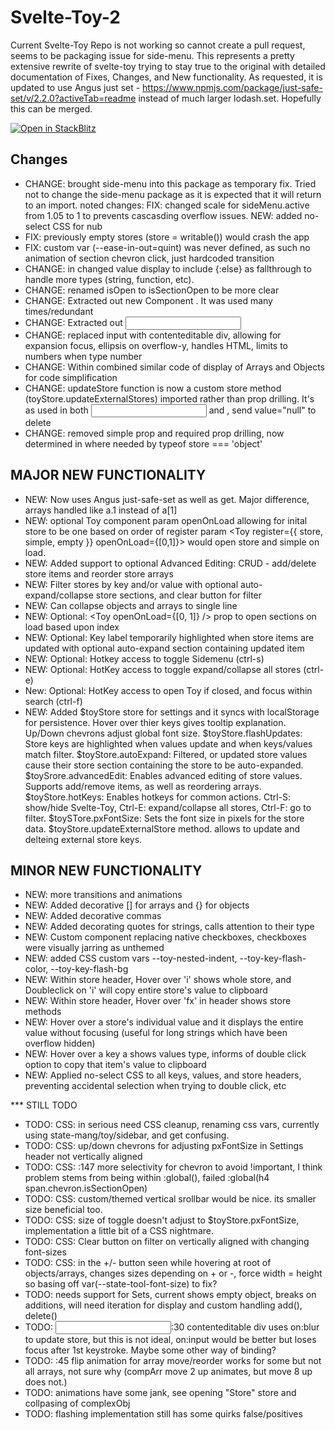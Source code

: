 # Svelte-Toy-2  

Current Svelte-Toy Repo is not working so cannot create a pull request, seems to be packaging issue for side-menu. This represents a pretty extensive rewrite of svelte-toy trying to stay true to the original with detailed documentation of Fixes, Changes, and New functionality. As requested, it is updated to use Angus just set - https://www.npmjs.com/package/just-safe-set/v/2.2.0?activeTab=readme instead of much larger lodash.set. Hopefully this can be merged.

[![Open in StackBlitz](https://developer.stackblitz.com/img/open_in_stackblitz.svg)](https://stackblitz.com/github/cycle4passion/svelte-toy-2?file=README.md)
  
  ## Changes
  * CHANGE: brought side-menu into this package as temporary fix. Tried not to change the side-menu package as it is expected that it will return to an import. 
  noted changes:
    FIX: changed scale for sideMenu.active from 1.05 to 1 to prevents cascasding overflow issues.
    NEW: added no-select CSS for nub
  * FIX: previously empty stores (store = writable()) would crash the app
  * FIX: custom var (--ease-in-out=quint) was never defined, as such no animation of section chevron click, just hardcoded transition
  * CHANGE: in <Row> changed value display to include {:else} as fallthrough to handle more types (string, function, etc).
  * CHANGE: renamed isOpen to isSectionOpen to be more clear
  * CHANGE: Extracted out new Component <Key>. It was used many times/redundant
  * CHANGE: Extracted out <Input> 
  * CHANGE: replaced input with contenteditable div, allowing for expansion focus, ellipsis on overflow-y, handles HTML, limits to numbers when type number
  * CHANGE: Within <Row> combined similar code of display of Arrays and Objects for code simplification
  * CHANGE: updateStore function is now a custom store method (toyStore.updateExternalStores) imported rather than prop drilling. 
          It's as used in both <Input> and <Key>, send value="null" to delete
  * CHANGE: removed simple prop and required prop drilling, now determined in where needed by typeof store === 'object'
  
  ## MAJOR NEW FUNCTIONALITY
  * NEW: Now uses Angus just-safe-set as well as get. Major difference, arrays handled like a.1 instead of a[1]
  * NEW: optional Toy component param openOnLoad allowing for inital store to be one based on order of register param <Toy register={{ store, simple, empty }} openOnLoad={[0,1]}> would open store and simple on load.
  * NEW: Added support to optional Advanced Editing: CRUD - add/delete store items and reorder store arrays
  * NEW: Filter stores by key and/or value with optional auto-expand/collapse store sections, and clear button for filter
  * NEW: Can collapse objects and arrays to single line
  * NEW: Optional: <Toy openOnLoad={[0, 1]} /> prop to open sections on load based upon index
  * NEW: Optional: Key label temporarily highlighted when store items are updated with optional auto-expand section containing updated item
  * NEW: Optional: Hotkey access to toggle Sidemenu (ctrl-s)
  * NEW: Optional: HotKey access to toggle expand/collapse all stores (ctrl-e)
  * New: Optional: HotKey access to open Toy if closed, and focus within search (ctrl-f)
  * NEW: Added $toyStore store for settings and it syncs with localStorage for persistence.  Hover over thier keys gives tooltip explanation. Up/Down chevrons adjust global font size.
      $toyStore.flashUpdates: Store keys are highlighted when values update and when keys/values match filter.
      $toyStore.autoExpand: Filtered, or updated store values cause their store section containing the store to be auto-expanded.
      $toySrore.advancedEdit: Enables advanced editing of store values. Supports add/remove items, as well as reordering arrays.
      $toyStore.hotKeys: Enables hotkeys for common actions. Ctrl-S: show/hide Svelte-Toy, Ctrl-E: expand/collapse all stores, Ctrl-F: go to filter.
      $toySTore.pxFontSize: Sets the font size in pixels for the store data.
      $toyStore.updateExternalStore method. allows to update and delteing external store keys.
      
  ## MINOR NEW FUNCTIONALITY
  * NEW: more transitions and animations
  * NEW: Added decorative [] for arrays and {} for objects
  * NEW: Added decorative commas
  * NEW: Added decorating quotes for strings, calls attention to their type
  * NEW: Custom <Toggle> component replacing native checkboxes, checkboxes were visually jarring as unthemed
  * NEW: added CSS custom vars --toy-nested-indent, --toy-key-flash-color, --toy-key-flash-bg
  * NEW: Within store header, Hover over 'i' shows whole store, and Doubleclick on 'i' will copy entire store's value to clipboard
  * NEW: Within store header, Hover over 'fx' in header shows store methods
  * NEW: Hover over a store's individual value and it displays the entire value without focusing (useful for long strings which have been overflow hidden)
  * NEW: Hover over a key a shows values type, informs of double click option to copy that item's value to clipboard
  * NEW: Applied no-select CSS to all keys, values, and store headers, preventing accidental selection when trying to double click, etc

  *** STILL TODO
  * TODO: CSS: in serious need CSS cleanup, renaming css vars, currently using  state-mang/toy/sidebar, and get confusing.
  * TODO: CSS: up/down chevrons for adjusting pxFontSize in Settings header not vertically aligned
  * TODO: CSS: <ToyGroup>:147 more selectivity for chevron to avoid !important, I think problem stems from being within :global(), failed :global(h4 span.chevron.isSectionOpen)
  * TODO: CSS: custom/themed vertical srollbar would be nice. its smaller size beneficial too.
  * TODO: CSS: size of toggle doesn't adjust to $toyStore.pxFontSize, implementation a little bit of a CSS nightmare.
  * TODO: CSS: Clear button on filter on vertically aligned with changing font-sizes
  * TODO: CSS: in <Key> the +/- button seen while hovering at root of objects/arrays, changes sizes depending on + or -, force width = height so basing off var(--state-tool-font-size) to fix?
  * TODO: needs support for Sets, current shows empty object, breaks on additions, will need iteration for display and custom handling add(), delete()
  * TODO: <Input>:30 contenteditable div uses on:blur to update store, but this is not ideal, on:input would be better but loses focus after 1st keystroke. Maybe some other way of binding?
  * TODO: <Row>:45 flip animation for array move/reorder works for some but not all arrays, not sure why (compArr move 2 up animates, but move 8 up does not.)
  * TODO: animations have some jank, see opening "Store" store and collpasing of complexObj
  * TODO: flashing implementation still has some quirks false/positives
